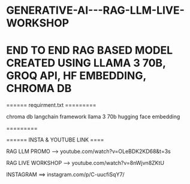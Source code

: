 # GENERATIVE-AI---RAG-LLM-LIVE-WORKSHOP
END TO END RAG BASED MODEL CREATED USING LLAMA 3 70B, GROQ API, HF EMBEDDING, CHROMA DB
============

====== requirment.txt =========

chroma db
langchain framework
llama 3 70b
hugging face embedding 

=========


====== INSTA & YOUTUBE LINK ====

RAG LLM PROMO --> youtube.com/watch?v=OLeBDK2KD68&t=3s

RAG LIVE WORKSHOP --> youtube.com/watch?v=8nWjvn8ZKtU

INSTAGRAM ==> instagram.com/p/C-uucfiSqY7/

